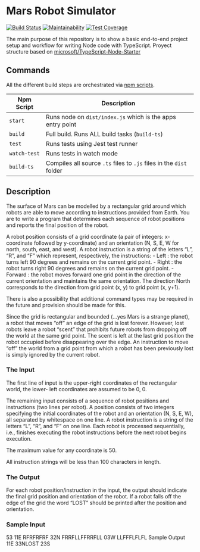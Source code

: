 # Mars Robot Simulator

[![Build Status](https://travis-ci.org/jferrl/mars-robot-simulator.svg?branch=master)](https://travis-ci.org/jferrl/mars-robot-simulator)
[![Maintainability](https://api.codeclimate.com/v1/badges/03835cd9e1424e8b026a/maintainability)](https://codeclimate.com/github/jferrl/mars-robot-simulator/maintainability)
[![Test Coverage](https://api.codeclimate.com/v1/badges/03835cd9e1424e8b026a/test_coverage)](https://codeclimate.com/github/jferrl/mars-robot-simulator/test_coverage)

The main purpose of this repository is to show a basic end-to-end project setup and workflow for writing Node code with TypeScript.
Proyect structure based on [microsoft/TypeScript-Node-Starter](https://github.com/microsoft/TypeScript-Node-Starter)

## Commands

All the different build steps are orchestrated via [npm scripts](https://docs.npmjs.com/misc/scripts).

| Npm Script   | Description                                                         |
| ------------ | ------------------------------------------------------------------- |
| `start`      | Runs node on `dist/index.js` which is the apps entry point          |
| `build`      | Full build. Runs ALL build tasks (`build-ts`)                       |
| `test`       | Runs tests using Jest test runner                                   |
| `watch-test` | Runs tests in watch mode                                            |
| `build-ts`   | Compiles all source `.ts` files to `.js` files in the `dist` folder |

## Description

The surface of Mars can be modelled by a rectangular grid around which robots are able to
move according to instructions provided from Earth. You are to write a program that
determines each sequence of robot positions and reports the final position of the robot.

A robot position consists of a grid coordinate (a pair of integers: x-coordinate followed by
y-coordinate) and an orientation (N, S, E, W for north, south, east, and west).
A robot instruction is a string of the letters “L”, “R”, and “F” which represent, respectively,
the instructions:
    - Left : the robot turns left 90 degrees and remains on the current grid point.
    - Right : the robot turns right 90 degrees and remains on the current grid point.
    - Forward : the robot moves forward one grid point in the direction of the current
orientation and maintains the same orientation.
The direction North corresponds to the direction from grid point (x, y) to grid
point (x, y+1).

There is also a possibility that additional command types may be required in the future
and provision should be made for this.

Since the grid is rectangular and bounded (...yes Mars is a strange planet), a robot that
moves “off” an edge of the grid is lost forever. However, lost robots leave a robot “scent”
that prohibits future robots from dropping off the world at the same grid point. The scent
is left at the last grid position the robot occupied before disappearing over the edge. An
instruction to move “off” the world from a grid point from which a robot has been
previously lost is simply ignored by the current robot.

### The Input

The first line of input is the upper-right coordinates of the rectangular world, the lower-
left coordinates are assumed to be 0, 0.

The remaining input consists of a sequence of robot positions and instructions (two lines
per robot). A position consists of two integers specifying the initial coordinates of the
robot and an orientation (N, S, E, W), all separated by whitespace on one line. A robot
instruction is a string of the letters “L”, “R”, and “F” on one line.
Each robot is processed sequentially, i.e., finishes executing the robot instructions before
the next robot begins execution.

The maximum value for any coordinate is 50.

All instruction strings will be less than 100 characters in length.
### The Output

For each robot position/instruction in the input, the output should indicate the final grid
position and orientation of the robot. If a robot falls off the edge of the grid the word
“LOST” should be printed after the position and orientation.

### Sample Input
53
11E RFRFRFRF
32N FRRFLLFFRRFLL
03W LLFFFLFLFL
Sample Output
11E
33NLOST 23S